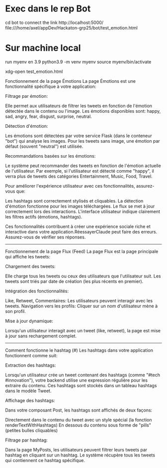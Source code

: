 # Exec dans le rep Bot
cd bot
to connect the link
http://localhost:5000/
file:///home/axel/appDev/Hackaton-grp25/bot/test_emotion.html


# Sur machine local
run myenv en 3.9
python3.9 -m venv myenv
source myenv/bin/activate 

xdg-open test_emotion.html



Fonctionnement de la page Émotions
La page Émotions est une fonctionnalité spécifique à votre application:

Filtrage par émotion:

Elle permet aux utilisateurs de filtrer les tweets en fonction de l'émotion détectée dans le contenu ou l'image.
Les émotions disponibles sont: happy, sad, angry, fear, disgust, surprise, neutral.


Détection d'émotion:

Les émotions sont détectées par votre service Flask (dans le conteneur "bot") qui analyse les images.
Pour les tweets sans image, une émotion par défaut (souvent "neutral") est utilisée.


Recommandations basées sur les émotions:

Le système peut recommander des tweets en fonction de l'émotion actuelle de l'utilisateur.
Par exemple, si l'utilisateur est détecté comme "happy", il verra plus de tweets des catégories Entertainment, Music, Food, Travel.



Pour améliorer l'expérience utilisateur avec ces fonctionnalités, assurez-vous que:

Les hashtags sont correctement stylisés et cliquables.
La détection d'émotion fonctionne pour les images téléchargées.
Le flux se met à jour correctement lors des interactions.
L'interface utilisateur indique clairement les filtres actifs (émotions, hashtags).

Ces fonctionnalités contribuent à créer une expérience sociale riche et interactive dans votre application.RéessayerClaude peut faire des erreurs. Assurez-vous de vérifier ses réponses.



-----------------------------------------------------------------------------------

Fonctionnement de la page Flux (Feed)
La page Flux est la page principale qui affiche les tweets:

Chargement des tweets:

Elle charge tous les tweets ou ceux des utilisateurs que l'utilisateur suit.
Les tweets sont triés par date de création (les plus récents en premier).


Intégration des fonctionnalités:

Like, Retweet, Commentaires: Les utilisateurs peuvent interagir avec les tweets.
Navigation vers les profils: Cliquer sur un nom d'utilisateur mène à son profil.


Mise à jour dynamique:

Lorsqu'un utilisateur interagit avec un tweet (like, retweet), la page est mise à jour sans rechargement complet.



-------------------------------------------------------------------------------------------

Comment fonctionne le hashtag (#)
Les hashtags dans votre application fonctionnent comme suit:

Extraction des hashtags:

Lorsqu'un utilisateur crée un tweet contenant des hashtags (comme "#tech #innovation"), votre backend utilise une expression régulière pour les extraire du contenu.
Ces hashtags sont stockés dans un tableau hashtags dans le modèle Tweet.


Affichage des hashtags:

Dans votre composant Post, les hashtags sont affichés de deux façons:

Directement dans le contenu du tweet avec un style spécial (la fonction renderTextWithHashtags)
En dessous du contenu sous forme de "pills" (petites bulles cliquables)




Filtrage par hashtag:

Dans la page MyPosts, les utilisateurs peuvent filtrer leurs tweets par hashtag en cliquant sur un hashtag.
Le système récupère tous les tweets qui contiennent ce hashtag spécifique.

